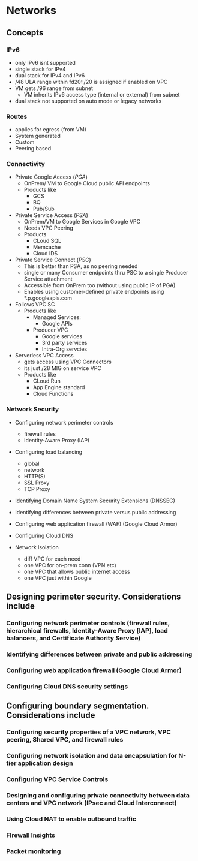 # Networks  

## Concepts

### IPv6

* only IPv6 isnt supported
* single stack for IPv4
* dual stack for IPv4 and IPv6
* /48 ULA range within fd20::/20 is assigned if enabled on VPC
* VM gets /96 range from subnet
  * VM inherits IPv6 access type (internal or external) from subnet
* dual stack not supported on auto mode or legacy networks

### Routes

* applies for egress (from VM)
* System generated
* Custom
* Peering based

### Connectivity

* Private Google Access (*PGA*)
  * OnPrem/ VM to Google Cloud public API endpoints
  * Products like
    * GCS
    * BQ
    * Pub/Sub
* Private Service Access (*PSA*)
  * OnPrem/VM to Google Services in Google VPC
  * Needs VPC Peering
  * Products
    * CLoud SQL
    * Memcache
    * Cloud IDS
* Private Service Connect (*PSC*)
  * This is better than PSA, as no peering needed
  * single or many Consumer endpoints thru PSC to a single Producer Service attachment
  * Accessible from OnPrem too (without using public IP of PGA)
  * Enables using customer-defined private
endpoints using *.p.googleapis.com
* Follows VPC SC
  * Products like
    * Managed Services:
      * Google APIs
    * Producer VPC
      * Google services
      * 3rd party services
      * Intra-Org servcies
* Serverless VPC Access
  * gets access using VPC Connectors
  * its just /28 MIG on service VPC
  * Products like
    * CLoud Run
    * App Engine standard
    * Cloud Functions

### Network Security

* Configuring network perimeter controls
  * firewall rules
  * Identity-Aware Proxy (IAP)
* Configuring load balancing
  * global
  * network
  * HTTP(S)
  * SSL Proxy
  * TCP Proxy  
* Identifying Domain Name System Security Extensions (DNSSEC)
* Identifying differences between private versus public addressing
* Configuring web application firewall (WAF) (Google Cloud Armor)
* Configuring Cloud DNS

* Network Isolation
  * diff VPC for each need
  * one VPC for on-prem conn (VPN etc)
  * one VPC that allows public internet access
  * one VPC just within Google


## Designing perimeter security. Considerations include

### Configuring network perimeter controls (firewall rules, hierarchical firewalls, Identity-Aware Proxy [IAP], load balancers, and Certificate Authority Service)

### Identifying differences between private and public addressing

### Configuring web application firewall (Google Cloud Armor)

### Configuring Cloud DNS security settings

## Configuring boundary segmentation. Considerations include

### Configuring security properties of a VPC network, VPC peering, Shared VPC, and firewall rules

### Configuring network isolation and data encapsulation for N-tier application design

### Configuring VPC Service Controls

### Designing and configuring private connectivity between data centers and VPC network (IPsec and Cloud Interconnect)

### Using Cloud NAT to enable outbound traffic


### FIrewall Insights

### Packet monitoring
